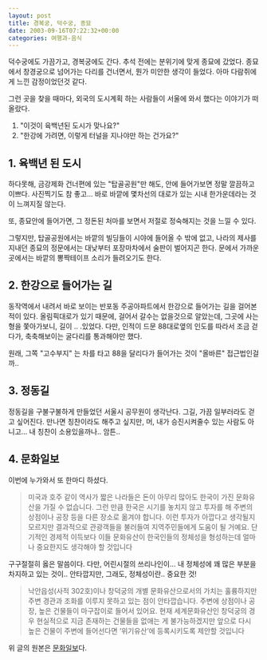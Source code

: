 ```yaml
---
layout: post
title: 경복궁, 덕수궁, 종묘
date: 2003-09-16T07:22:32+00:00
categories: 여행과-음식
---
```

덕수궁에도 가끔가고, 경복궁에도 간다. 추석 전에는 분위기에 맞게 종묘에 갔었다. 종묘에서 창경궁으로 넘어가는 다리를 건너면서, 뭔가 미안한 생각이 들었다. 아마 다람쥐에게 느낀 감정이었던것 같다.

그런 곳을 찾을 때마다, 외국의 도시계획 하는 사람들이 서울에 와서 했다는 이야기가 떠올랐다.

<ol>
<li>"이것이 육백년된 도시가 맞나요?"</li>
<li>"한강에 가려면, 이렇게 터널을 지나야만 하는 건가요?"</li>
</ol>

<h2>1. 육백년 된 도시</h2>

하다못해, 금강제화 건너편에 있는 "탑골공원"만 해도, 안에 들어가보면 정말 깔끔하고 이쁘다. 사진찍기도 참 좋고... 바로 바깥에 몇차선의 대로가 있는 시내 한가운데라는 것이 느껴지질 않는다.

또, 종묘안에 들어가면, 그 정돈된 처마를 보면서 저절로 정숙해지는 것을 느낄 수 있다.

그렇지만, 탑골공원에서는 바깥의 빌딩들이 시야에 들어올 수 밖에 없고, 나라의 제사를 지내던 종묘의 정문에서는 대낮부터 포장마차에서 술판이 벌어지곤 한다. 문에서 가까운 곳에서는 바깥의 뽕짝테이프 소리가 들려오기도 한다.

<h2>2. 한강으로 들어가는 길</h2>

동작역에서 내려서 바로 보이는 반포동 주공아파트에서 한강으로 들어가는 길을 걸어본적이 있다. 올림픽대로가 있기 때문에, 걸어서 갈수는 없을것으로 알았는데, 그곳에 사는 형을 쫓아가보니, 길이 .. .있었다. 다만, 인적이 드문 88대로옆의 인도를 따라서 조금 걷다가, 축축해보이는 굴다리를 통과해야만 했다.

원래, 그쪽 "고수부지" 는 차를 타고 88을 달리다가 들어가는 것이 "올바른" 접근법인걸까..

<h2>3. 정동길</h2>

정동길을 구불구불하게 만들었던 서울시 공무원이 생각난다. 그길, 가끔 일부러라도 걷고 싶어진다. 만나면 칭찬이라도 해주고 싶지만, 머, 내가 승진시켜줄수 있는 사람도 아니고... 내 칭찬이 소용있을까나.. 암튼..

<h2>4. 문화일보</h2>

이번에 누가와서 또 한마디 하셨다.

<blockquote>미국과 호주 같이 역사가 짧은 나라들은 돈이 아무리 많아도 한국이 가진 문화유산을 가질 수 없습니다. 그런 만큼 한국은 시기를 놓치지 않고 투자를 해 주변의 상점이나 공장 등을 다른 장소로 옮겨야 합니다. 이런 투자가 아깝다고 생각될지 모르지만 결과적으로 관광객들을 불러들여 지역주민들에게 도움이 될 거예요. 단기적인 경제적 이득보다 이들 문화유산이 한국인들의 정체성을 형성하는데 얼마나 중요한지도 생각해야 할 것입니다</blockquote>

구구절절히 옳은 말씀이다. 다만, 어린시절의 쓰리나인이... 내 정체성에 꽤 많은 부분을 차지하고 있는 것이.. 안타깝지만, 그래도, 정체성이란.. 중요한 것!

<blockquote>
<div class="box">낙안읍성(사적 302호)이나 창덕궁의 개별 문화유산으로서의 가치는 훌륭하지만 주변 경관과 조화를 이루지 못하고 있는 점이 안타깝습니다. 주변에 상점이나 공장, 높은 건물들이 마구잡이로 들어서 있어요. 현재 세계문화유산인 창덕궁의 경우 현실적으로 지금 존재하는 건물들을 없애는 게 불가능하겠지만 앞으로 다시 높은 건물이 주변에 들어선다면 ‘위기유산’에 등록시키도록 제안할 것입니다</div></blockquote>

위 글의 원본은 <a href="http://www.munhwa.co.kr/content/2003091601012230074002.html">문화일보</a>다.
